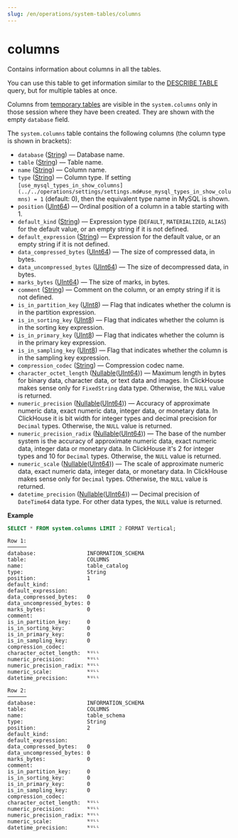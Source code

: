 ```yaml
---
slug: /en/operations/system-tables/columns
---
```

# columns

Contains information about columns in all the tables.

You can use this table to get information similar to the [DESCRIBE TABLE](../../sql-reference/statements/describe-table.md) query, but for multiple tables at once.

Columns from [temporary tables](../../sql-reference/statements/create/table.md#temporary-tables) are visible in the `system.columns` only in those session where they have been created. They are shown with the empty `database` field.

The `system.columns` table contains the following columns (the column type is shown in brackets):

- `database` ([String](../../sql-reference/data-types/string.md)) — Database name.
- `table` ([String](../../sql-reference/data-types/string.md)) — Table name.
- `name` ([String](../../sql-reference/data-types/string.md)) — Column name.
- `type` ([String](../../sql-reference/data-types/string.md)) — Column type. If setting `[use_mysql_types_in_show_columns](../../operations/settings/settings.md#use_mysql_types_in_show_columns) = 1` (default: 0), then the equivalent type name in MySQL is shown.
- `position` ([UInt64](../../sql-reference/data-types/int-uint.md)) — Ordinal position of a column in a table starting with 1.
- `default_kind` ([String](../../sql-reference/data-types/string.md)) — Expression type (`DEFAULT`, `MATERIALIZED`, `ALIAS`) for the default value, or an empty string if it is not defined.
- `default_expression` ([String](../../sql-reference/data-types/string.md)) — Expression for the default value, or an empty string if it is not defined.
- `data_compressed_bytes` ([UInt64](../../sql-reference/data-types/int-uint.md)) — The size of compressed data, in bytes.
- `data_uncompressed_bytes` ([UInt64](../../sql-reference/data-types/int-uint.md)) — The size of decompressed data, in bytes.
- `marks_bytes` ([UInt64](../../sql-reference/data-types/int-uint.md)) — The size of marks, in bytes.
- `comment` ([String](../../sql-reference/data-types/string.md)) — Comment on the column, or an empty string if it is not defined.
- `is_in_partition_key` ([UInt8](../../sql-reference/data-types/int-uint.md)) — Flag that indicates whether the column is in the partition expression.
- `is_in_sorting_key` ([UInt8](../../sql-reference/data-types/int-uint.md)) — Flag that indicates whether the column is in the sorting key expression.
- `is_in_primary_key` ([UInt8](../../sql-reference/data-types/int-uint.md)) — Flag that indicates whether the column is in the primary key expression.
- `is_in_sampling_key` ([UInt8](../../sql-reference/data-types/int-uint.md)) — Flag that indicates whether the column is in the sampling key expression.
- `compression_codec` ([String](../../sql-reference/data-types/string.md)) — Compression codec name.
- `character_octet_length` ([Nullable](../../sql-reference/data-types/nullable.md)([UInt64](../../sql-reference/data-types/int-uint.md))) — Maximum length in bytes for binary data, character data, or text data and images. In ClickHouse makes sense only for `FixedString` data type. Otherwise, the `NULL` value is returned.
- `numeric_precision` ([Nullable](../../sql-reference/data-types/nullable.md)([UInt64](../../sql-reference/data-types/int-uint.md))) — Accuracy of approximate numeric data, exact numeric data, integer data, or monetary data. In ClickHouse it is bit width for integer types and decimal precision for `Decimal` types. Otherwise, the `NULL` value is returned.
- `numeric_precision_radix` ([Nullable](../../sql-reference/data-types/nullable.md)([UInt64](../../sql-reference/data-types/int-uint.md))) — The base of the number system is the accuracy of approximate numeric data, exact numeric data, integer data or monetary data. In ClickHouse it's 2 for integer types and 10 for `Decimal` types. Otherwise, the `NULL` value is returned.
- `numeric_scale` ([Nullable](../../sql-reference/data-types/nullable.md)([UInt64](../../sql-reference/data-types/int-uint.md))) — The scale of approximate numeric data, exact numeric data, integer data, or monetary data. In ClickHouse makes sense only for `Decimal` types. Otherwise, the `NULL` value is returned.
- `datetime_precision` ([Nullable](../../sql-reference/data-types/nullable.md)([UInt64](../../sql-reference/data-types/int-uint.md))) — Decimal precision of `DateTime64` data type. For other data types, the `NULL` value is returned.

**Example**

```sql
SELECT * FROM system.columns LIMIT 2 FORMAT Vertical;
```

```text
Row 1:
──────
database:                INFORMATION_SCHEMA
table:                   COLUMNS
name:                    table_catalog
type:                    String
position:                1
default_kind:
default_expression:
data_compressed_bytes:   0
data_uncompressed_bytes: 0
marks_bytes:             0
comment:
is_in_partition_key:     0
is_in_sorting_key:       0
is_in_primary_key:       0
is_in_sampling_key:      0
compression_codec:
character_octet_length:  ᴺᵁᴸᴸ
numeric_precision:       ᴺᵁᴸᴸ
numeric_precision_radix: ᴺᵁᴸᴸ
numeric_scale:           ᴺᵁᴸᴸ
datetime_precision:      ᴺᵁᴸᴸ

Row 2:
──────
database:                INFORMATION_SCHEMA
table:                   COLUMNS
name:                    table_schema
type:                    String
position:                2
default_kind:
default_expression:
data_compressed_bytes:   0
data_uncompressed_bytes: 0
marks_bytes:             0
comment:
is_in_partition_key:     0
is_in_sorting_key:       0
is_in_primary_key:       0
is_in_sampling_key:      0
compression_codec:
character_octet_length:  ᴺᵁᴸᴸ
numeric_precision:       ᴺᵁᴸᴸ
numeric_precision_radix: ᴺᵁᴸᴸ
numeric_scale:           ᴺᵁᴸᴸ
datetime_precision:      ᴺᵁᴸᴸ
```
